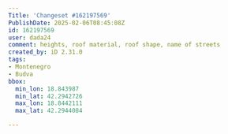 ```yaml
---
Title: 'Changeset #162197569'
PublishDate: 2025-02-06T08:45:08Z
id: 162197569
user: dada24
comment: heights, roof material, roof shape, name of streets
created_by: iD 2.31.0
tags:
- Montenegro
- Budva
bbox:
  min_lon: 18.843987
  min_lat: 42.2942726
  max_lon: 18.8442111
  max_lat: 42.2944084

---
```


